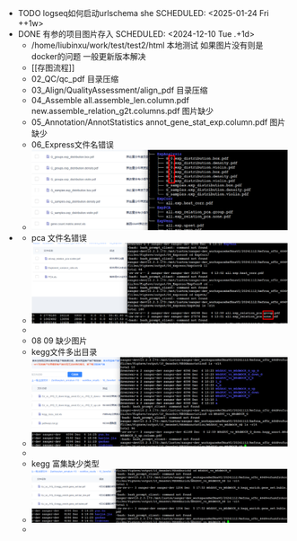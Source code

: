 - TODO  logseq如何启动urlschema she
  SCHEDULED: <2025-01-24 Fri ++1w>
- DONE 有参的项目图片存入
  SCHEDULED: <2024-12-10 Tue .+1d>
	- /home/liubinxu/work/test/test2/html 本地测试 如果图片没有则是docker的问题 一般更新版本解决
	- [[存图流程]]
	- 02_QC/qc_pdf  目录压缩
	- 03_Align/QualityAssessment/align_pdf 目录压缩
	- 04_Assemble   all.assemble_len.column.pdf new.assemble_relation_g2t.columns.pdf 图片缺少
	- 05_Annotation/AnnotStatistics annot_gene_stat_exp.column.pdf 图片缺少
	- 06_Express文件名错误
	- ![image.png](../assets/image_1733815162428_0.png)
-
	- pca 文件名错误
	- ![image.png](../assets/image_1733815258080_0.png)
	-
	- 08 09 缺少图片
	- kegg文件多出目录
	- ![image.png](../assets/image_1733815757958_0.png)
	-
	- kegg 富集缺少类型
	- ![image.png](../assets/image_1733815830830_0.png)
	-